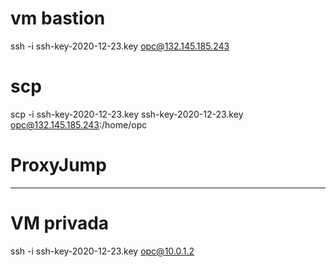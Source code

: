 # vm bastion 
ssh -i ssh-key-2020-12-23.key opc@132.145.185.243

# scp
scp -i ssh-key-2020-12-23.key ssh-key-2020-12-23.key opc@132.145.185.243:/home/opc

 # ProxyJump
---

# VM privada
ssh -i ssh-key-2020-12-23.key opc@10.0.1.2
